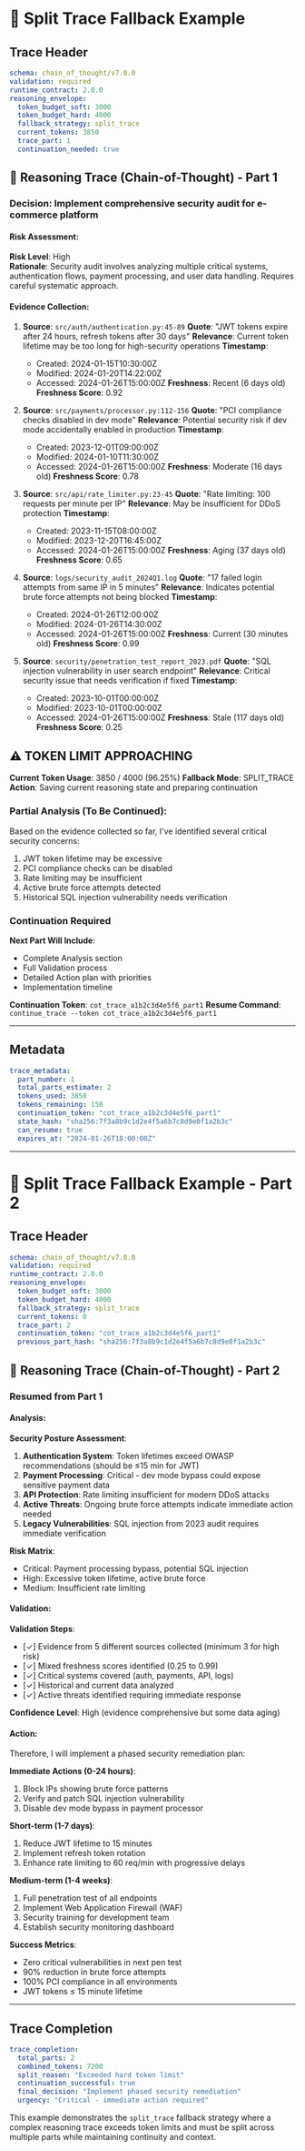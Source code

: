 # 🧩 Split Trace Fallback Example

## Trace Header

```yaml
schema: chain_of_thought/v7.0.0
validation: required
runtime_contract: 2.0.0
reasoning_envelope:
  token_budget_soft: 3000
  token_budget_hard: 4000
  fallback_strategy: split_trace
  current_tokens: 3850
  trace_part: 1
  continuation_needed: true
```

## 🧠 Reasoning Trace (Chain-of-Thought) - Part 1

### Decision: Implement comprehensive security audit for e-commerce platform

#### Risk Assessment:
**Risk Level**: High  
**Rationale**: Security audit involves analyzing multiple critical systems, authentication flows, payment processing, and user data handling. Requires careful systematic approach.

#### Evidence Collection:

1. **Source**: `src/auth/authentication.py:45-89`
   **Quote**: "JWT tokens expire after 24 hours, refresh tokens after 30 days"
   **Relevance**: Current token lifetime may be too long for high-security operations
   **Timestamp**: 
     - Created: 2024-01-15T10:30:00Z
     - Modified: 2024-01-20T14:22:00Z
     - Accessed: 2024-01-26T15:00:00Z
   **Freshness**: Recent (6 days old)
   **Freshness Score**: 0.92

2. **Source**: `src/payments/processor.py:112-156`
   **Quote**: "PCI compliance checks disabled in dev mode"
   **Relevance**: Potential security risk if dev mode accidentally enabled in production
   **Timestamp**:
     - Created: 2023-12-01T09:00:00Z
     - Modified: 2024-01-10T11:30:00Z
     - Accessed: 2024-01-26T15:00:00Z
   **Freshness**: Moderate (16 days old)
   **Freshness Score**: 0.78

3. **Source**: `src/api/rate_limiter.py:23-45`
   **Quote**: "Rate limiting: 100 requests per minute per IP"
   **Relevance**: May be insufficient for DDoS protection
   **Timestamp**:
     - Created: 2023-11-15T08:00:00Z
     - Modified: 2023-12-20T16:45:00Z
     - Accessed: 2024-01-26T15:00:00Z
   **Freshness**: Aging (37 days old)
   **Freshness Score**: 0.65

4. **Source**: `logs/security_audit_2024Q1.log`
   **Quote**: "17 failed login attempts from same IP in 5 minutes"
   **Relevance**: Indicates potential brute force attempts not being blocked
   **Timestamp**:
     - Created: 2024-01-26T12:00:00Z
     - Modified: 2024-01-26T14:30:00Z
     - Accessed: 2024-01-26T15:00:00Z
   **Freshness**: Current (30 minutes old)
   **Freshness Score**: 0.99

5. **Source**: `security/penetration_test_report_2023.pdf`
   **Quote**: "SQL injection vulnerability in user search endpoint"
   **Relevance**: Critical security issue that needs verification if fixed
   **Timestamp**:
     - Created: 2023-10-01T00:00:00Z
     - Modified: 2023-10-01T00:00:00Z
     - Accessed: 2024-01-26T15:00:00Z
   **Freshness**: Stale (117 days old)
   **Freshness Score**: 0.25

## ⚠️ TOKEN LIMIT APPROACHING

**Current Token Usage**: 3850 / 4000 (96.25%)
**Fallback Mode**: SPLIT_TRACE
**Action**: Saving current reasoning state and preparing continuation

### Partial Analysis (To Be Continued):
Based on the evidence collected so far, I've identified several critical security concerns:
1. JWT token lifetime may be excessive
2. PCI compliance checks can be disabled
3. Rate limiting may be insufficient
4. Active brute force attempts detected
5. Historical SQL injection vulnerability needs verification

### Continuation Required
**Next Part Will Include**:
- Complete Analysis section
- Full Validation process
- Detailed Action plan with priorities
- Implementation timeline

**Continuation Token**: `cot_trace_a1b2c3d4e5f6_part1`
**Resume Command**: `continue_trace --token cot_trace_a1b2c3d4e5f6_part1`

---

## Metadata

```yaml
trace_metadata:
  part_number: 1
  total_parts_estimate: 2
  tokens_used: 3850
  tokens_remaining: 150
  continuation_token: "cot_trace_a1b2c3d4e5f6_part1"
  state_hash: "sha256:7f3a8b9c1d2e4f5a6b7c8d9e0f1a2b3c"
  can_resume: true
  expires_at: "2024-01-26T18:00:00Z"
```

---

# 🧩 Split Trace Fallback Example - Part 2

## Trace Header

```yaml
schema: chain_of_thought/v7.0.0
validation: required
runtime_contract: 2.0.0
reasoning_envelope:
  token_budget_soft: 3000
  token_budget_hard: 4000
  fallback_strategy: split_trace
  current_tokens: 0
  trace_part: 2
  continuation_token: "cot_trace_a1b2c3d4e5f6_part1"
  previous_part_hash: "sha256:7f3a8b9c1d2e4f5a6b7c8d9e0f1a2b3c"
```

## 🧠 Reasoning Trace (Chain-of-Thought) - Part 2

### Resumed from Part 1

#### Analysis:

**Security Posture Assessment**:
1. **Authentication System**: Token lifetimes exceed OWASP recommendations (should be ≤15 min for JWT)
2. **Payment Processing**: Critical - dev mode bypass could expose sensitive payment data
3. **API Protection**: Rate limiting insufficient for modern DDoS attacks
4. **Active Threats**: Ongoing brute force attempts indicate immediate action needed
5. **Legacy Vulnerabilities**: SQL injection from 2023 audit requires immediate verification

**Risk Matrix**:
- Critical: Payment processing bypass, potential SQL injection
- High: Excessive token lifetime, active brute force
- Medium: Insufficient rate limiting

#### Validation:

**Validation Steps**:
- [✓] Evidence from 5 different sources collected (minimum 3 for high risk)
- [✓] Mixed freshness scores identified (0.25 to 0.99)
- [✓] Critical systems covered (auth, payments, API, logs)
- [✓] Historical and current data analyzed
- [✓] Active threats identified requiring immediate response

**Confidence Level**: High (evidence comprehensive but some data aging)

#### Action:

Therefore, I will implement a phased security remediation plan:

**Immediate Actions (0-24 hours)**:
1. Block IPs showing brute force patterns
2. Verify and patch SQL injection vulnerability
3. Disable dev mode bypass in payment processor

**Short-term (1-7 days)**:
1. Reduce JWT lifetime to 15 minutes
2. Implement refresh token rotation
3. Enhance rate limiting to 60 req/min with progressive delays

**Medium-term (1-4 weeks)**:
1. Full penetration test of all endpoints
2. Implement Web Application Firewall (WAF)
3. Security training for development team
4. Establish security monitoring dashboard

**Success Metrics**:
- Zero critical vulnerabilities in next pen test
- 90% reduction in brute force attempts
- 100% PCI compliance in all environments
- JWT tokens ≤ 15 minute lifetime

---

## Trace Completion

```yaml
trace_completion:
  total_parts: 2
  combined_tokens: 7200
  split_reason: "Exceeded hard token limit"
  continuation_successful: true
  final_decision: "Implement phased security remediation"
  urgency: "Critical - immediate action required"
```

This example demonstrates the `split_trace` fallback strategy where a complex reasoning trace exceeds token limits and must be split across multiple parts while maintaining continuity and context.